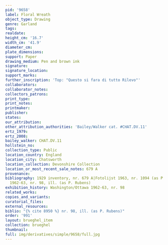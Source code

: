 ```yaml
---
pid: '9658'
label: Floral Wreath
object_type: Drawing
genre: Garland
tags: 
realdate: 
height_cm: '16.7'
width_cm: '41.9'
diameter_cm: 
plate_dimensions: 
support: Paper
drawing_medium: Pen and brown ink
signature: 
signature_location: 
support_marks: 
further_inscription: 'Top: "Questo si fara di tutto Rilevo"'
collaborators: 
collaborator_notes: 
collectors_patrons: 
print_type: 
print_notes: 
printmaker: 
publisher: 
states: 
our_attribution: 
other_attribution_authorities: 'Bailey/Walker cat. #CHAT.DV.11'
ertz_1979: 
ertz_2008: 
bailey_walker: CHAT.DV.11
hollstein_no: 
collection_type: Public
location_country: England
location_city: Chatsworth
location_collection: Devonshire Collection
location_or_most_recent_sale_notes: 679 A
provenance: 
bibliography: 1929 inventory, nr. 679 A|Fotolijst 1963, nr. 1094 (as P. P. Rubens)|Washington/Ottawa
  1962-63, nr. 98, ill. (as P. Rubens)
exhibition_history: Washington/Ottawa 1962-63, nr. 98
related_works: 
copies_and_variants: 
curatorial_files: 
external_resources: 
biblio: "{% cite 8950 %} nr. 98, ill. (as P. Rubens)"
order: '991'
layout: brueghel_item
collection: brueghel
thumbnail: 
full: img/derivatives/simple/9658/full.jpg
---
```

